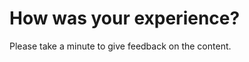 # How was your experience?

Please take a minute to give feedback on the content.

<instruqt-feedback></instruqt-feedback>

<instruqt-completion
  heading="Congratualtions! You have completed the lab"
  finish-button-label="Stop & Exit">
</instruqt-completion>
